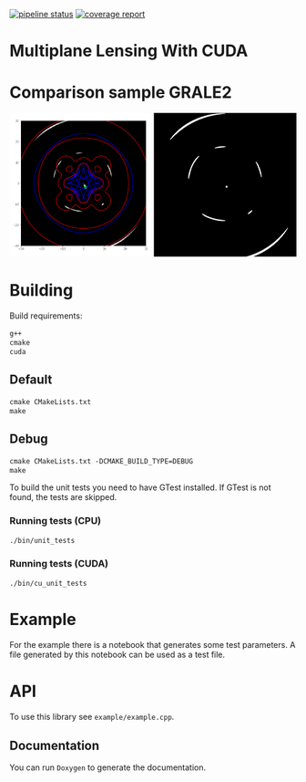 [![pipeline status](http://gitlab.darkcores.net/bapr/lenstest/badges/master/pipeline.svg)](http://gitlab.darkcores.net/bapr/lenstest/commits/master)
[![coverage report](http://gitlab.darkcores.net/bapr/lenstest/badges/master/coverage.svg)](http://gitlab.darkcores.net/bapr/lenstest/commits/master)

# Multiplane Lensing With CUDA

# Comparison sample GRALE2

![img](./multiplane_comparison.png "Comparison, no intensity in cuda example")


# Building

Build requirements:

	g++
	cmake
	cuda

## Default

    cmake CMakeLists.txt
    make

## Debug

    cmake CMakeLists.txt -DCMAKE_BUILD_TYPE=DEBUG
    make

To build the unit tests you need to have GTest installed. If GTest is
not found, the tests are skipped.

### Running tests (CPU)

    ./bin/unit_tests

### Running tests (CUDA)

    ./bin/cu_unit_tests


# Example

For the example there is a notebook that generates some test
parameters. A file generated by this notebook can be used as a test
file.

# API

To use this library see `example/example.cpp`.

## Documentation

You can run `Doxygen` to generate the documentation. 


